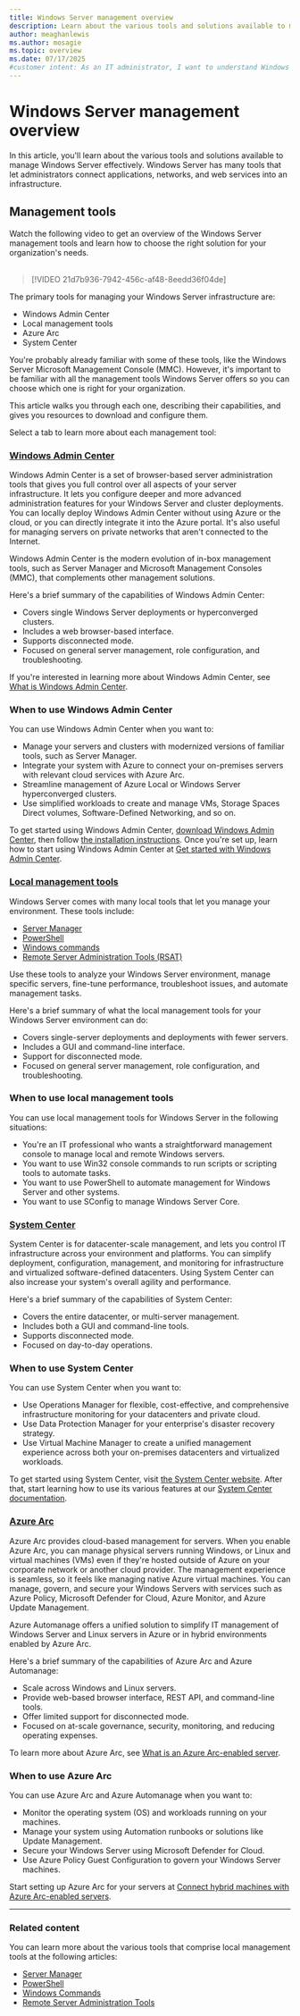 ```yaml
---
title: Windows Server management overview
description: Learn about the various tools and solutions available to manage Windows Server effectively, including Azure Arc and Windows Admin Center.
author: meaghanlewis
ms.author: mosagie
ms.topic: overview
ms.date: 07/17/2025
#customer intent: As an IT administrator, I want to understand Windows Server management tools so that I can choose the best solution for my organization.
---
```


# Windows Server management overview

In this article, you'll learn about the various tools and solutions available to manage Windows Server effectively. Windows Server has many tools that let administrators connect applications, networks, and web services into an infrastructure.

## Management tools

Watch the following video to get an overview of the Windows Server management tools and learn how to choose the right solution for your organization's needs.
</br></br>

> [!VIDEO 21d7b936-7942-456c-af48-8eedd36f04de]

The primary tools for managing your Windows Server infrastructure are:

- Windows Admin Center
- Local management tools
- Azure Arc
- System Center

You're probably already familiar with some of these tools, like the Windows Server Microsoft Management Console (MMC). However, it's important to be familiar with all the management tools Windows Server offers so you can choose which one is right for your organization.

This article walks you through each one, describing their capabilities, and gives you resources to download and configure them.

Select a tab to learn more about each management tool:

### [Windows Admin Center](#tab/windows-admin-center)

Windows Admin Center is a set of browser-based server administration tools that gives you full control over all aspects of your server infrastructure. It lets you configure deeper and more advanced administration features for your Windows Server and cluster deployments. You can locally deploy Windows Admin Center without using Azure or the cloud, or you can directly integrate it into the Azure portal. It's also useful for managing servers on private networks that aren't connected to the Internet.

Windows Admin Center is the modern evolution of in-box management tools, such as Server Manager and Microsoft Management Consoles (MMC), that complements other management solutions.

Here's a brief summary of the capabilities of Windows Admin Center:

- Covers single Windows Server deployments or hyperconverged clusters.
- Includes a web browser-based interface.
- Supports disconnected mode.
- Focused on general server management, role configuration, and troubleshooting.

If you're interested in learning more about Windows Admin Center, see [What is Windows Admin Center](../manage/windows-admin-center/understand/what-is.md).

### When to use Windows Admin Center

You can use Windows Admin Center when you want to:

- Manage your servers and clusters with modernized versions of familiar tools, such as Server Manager.
- Integrate your system with Azure to connect your on-premises servers with relevant cloud services with Azure Arc.
- Streamline management of Azure Local or Windows Server hyperconverged clusters.
- Use simplified workloads to create and manage VMs, Storage Spaces Direct volumes, Software-Defined Networking, and so on.

To get started using Windows Admin Center, [download Windows Admin Center](https://www.microsoft.com/evalcenter/evaluate-windows-admin-center), then follow [the installation instructions](../manage/windows-admin-center/deploy/install.md). Once you're set up, learn how to start using Windows Admin Center at [Get started with Windows Admin Center](../manage/windows-admin-center/use/get-started.md).

### [Local management tools](#tab/local-management-tools)

Windows Server comes with many local tools that let you manage your environment. These tools include:

- [Server Manager](server-manager/server-manager.md)
- [PowerShell](/powershell/windows/get-started)
- [Windows commands](windows-commands/windows-commands.md)
- [Remote Server Administration Tools (RSAT)](../remote/remote-server-administration-tools.md)

Use these tools to analyze your Windows Server environment, manage specific servers, fine-tune performance, troubleshoot issues, and automate management tasks.

Here's a brief summary of what the local management tools for your Windows Server environment can do:

- Covers single-server deployments and deployments with fewer servers.
- Includes a GUI and command-line interface.
- Support for disconnected mode.
- Focused on general server management, role configuration, and troubleshooting.

### When to use local management tools

You can use local management tools for Windows Server in the following situations:

- You're an IT professional who wants a straightforward management console to manage local and remote Windows servers.
- You want to use Win32 console commands to run scripts or scripting tools to automate tasks.
- You want to use PowerShell to automate management for Windows Server and other systems.
- You want to use SConfig to manage Windows Server Core.

### [System Center](#tab/system-center)

System Center is for datacenter-scale management, and lets you control IT infrastructure across your environment and platforms. You can simplify deployment, configuration, management, and monitoring for infrastructure and virtualized software-defined datacenters. Using System Center can also increase your system's overall agility and performance.

Here's a brief summary of the capabilities of System Center:

- Covers the entire datacenter, or multi-server management.
- Includes both a GUI and command-line tools.
- Supports disconnected mode.
- Focused on day-to-day operations.

### When to use System Center

You can use System Center when you want to:

- Use Operations Manager for flexible, cost-effective, and comprehensive infrastructure monitoring for your datacenters and private cloud.
- Use Data Protection Manager for your enterprise's disaster recovery strategy.
- Use Virtual Machine Manager to create a unified management experience across both your on-premises datacenters and virtualized workloads.

To get started using System Center, visit [the System Center website](https://www.microsoft.com/system-center). After that, start learning how to use its various features at our [System Center documentation](/system-center).

### [Azure Arc](#tab/azure-arc)

Azure Arc provides cloud-based management for servers. When you enable Azure Arc, you can manage physical servers running Windows, or Linux and virtual machines (VMs) even if they're hosted outside of Azure on your corporate network or another cloud provider. The management experience is seamless, so it feels like managing native Azure virtual machines. You can manage, govern, and secure your Windows Servers with services such as Azure Policy, Microsoft Defender for Cloud, Azure Monitor, and Azure Update Management.

Azure Automanage offers a unified solution to simplify IT management of Windows Server and Linux servers in Azure or in hybrid environments enabled by Azure Arc.

Here's a brief summary of the capabilities of Azure Arc and Azure Automanage:

- Scale across Windows and Linux servers.
- Provide web-based browser interface, REST API, and command-line tools.
- Offer limited support for disconnected mode.
- Focused on at-scale governance, security, monitoring, and reducing operating expenses.

To learn more about Azure Arc, see [What is an Azure Arc-enabled server](/azure/azure-arc/servers/overview).

### When to use Azure Arc

You can use Azure Arc and Azure Automanage when you want to:

- Monitor the operating system (OS) and workloads running on your machines.
- Manage your system using Automation runbooks or solutions like Update Management.
- Secure your Windows Server using Microsoft Defender for Cloud.
- Use Azure Policy Guest Configuration to govern your Windows Server machines.

Start setting up Azure Arc for your servers at [Connect hybrid machines with Azure Arc-enabled servers](/azure/azure-arc/servers/learn/quick-enable-hybrid-vm).

---

### Related content

You can learn more about the various tools that comprise local management tools at the following articles:

- [Server Manager](server-manager/server-manager.md)
- [PowerShell](/powershell/scripting/overview)
- [Windows Commands](windows-commands/windows-commands.md)
- [Remote Server Administration Tools](../remote/remote-server-administration-tools.md)

